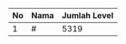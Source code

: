 | No | Nama            | Jumlah Level |
|----|-----------------|--------------|
| 1  | #    |    5319        |
